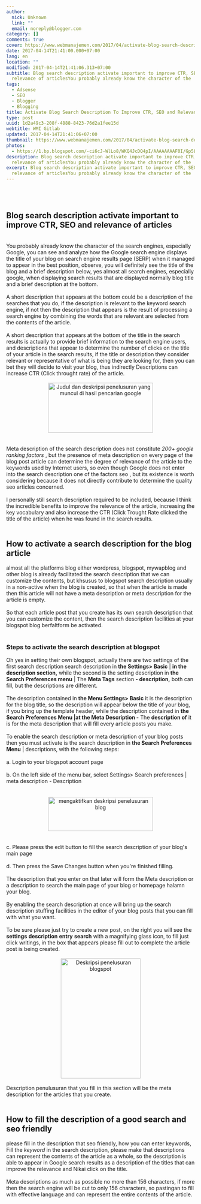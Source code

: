 ```yaml
---
author:
  nick: Unknown
  link: ""
  email: noreply@blogger.com
category: []
comments: true
cover: https://www.webmanajemen.com/2017/04/activate-blog-search-description-to/04b9a3f2daa1ba045123098dd589543b.jpeg
date: 2017-04-14T21:41:00.000+07:00
lang: en
location: ""
modified: 2017-04-14T21:41:06.313+07:00
subtitle: Blog search description activate important to improve CTR, SEO and
  relevance of articlesYou probably already know the character of the
tags:
  - Adsense
  - SEO
  - Blogger
  - Blogging
title: Activate Blog Search Description To Improve CTR, SEO and Relevance Of Articles
type: post
uuid: 1d2a49c3-208f-4888-8423-76d2a1fee15d
webtitle: WMI Gitlab
updated: 2017-04-14T21:41:06+07:00
thumbnail: https://www.webmanajemen.com/2017/04/activate-blog-search-description-to/04b9a3f2daa1ba045123098dd589543b.jpeg
photos:
  - https://1.bp.blogspot.com/-ci6cJ-WlLo8/WKQ4JcDQ4pI/AAAAAAAAF0I/Gp5LD-xDMgYr0It3EAZWWVkDlvSijot6QCLcB/s280/judul-dan-deskripsi-penelusuran-di-pencarian-google.jpg
description: Blog search description activate important to improve CTR, SEO and
  relevance of articlesYou probably already know the character of the
excerpt: Blog search description activate important to improve CTR, SEO and
  relevance of articlesYou probably already know the character of the
---
```


<div dir="ltr" style="text-align: left;" trbidi="on"><br><br><article class="article" itemscope="itemscope" itemtype="https://schema.org/BlogPosting"><a href="https://www.blogger.com/null" name="6632988003876419016" rel="noopener noreferer nofollow"></a><h1 itemprop="name headline"><span class="notranslate" onmouseout="_tipoff()" onmouseover="_tipon(this)">Blog search description activate important to improve CTR, SEO and relevance of articles</span></h1><div class="yyy"><div class="main-content" itemprop="description articleBody"><span class="notranslate" onmouseout="_tipoff()" onmouseover="_tipon(this)"><span class="google-src-text" style="direction: ltr; text-align: left;"><br></span></span><span class="notranslate" onmouseout="_tipoff()" onmouseover="_tipon(this)">You probably already know the character of the search engines, especially Google, you can see and analyze how the Google search engine displays the title of your blog on search engine results page (SERP) when it managed to appear in the best position, observe, you will definitely see the title of the blog and a brief description below, yes almost all search engines, especially google, when displaying search results that are displayed normally blog title and a brief description at the bottom.</span> <br><br><span class="notranslate" onmouseout="_tipoff()" onmouseover="_tipon(this)">A short description that appears at the bottom could be a description of the searches that you do, if the description is relevant to the keyword search engine, if not then the description that appears is the result of processing a search engine by combining the words that are relevant are selected from the contents of the article.</span> <br><br><span class="notranslate" onmouseout="_tipoff()" onmouseover="_tipon(this)">A short description that appears at the bottom of the title in the search results is actually to provide brief information to the search engine users, and descriptions that appear to determine the number of clicks on the title of your article in the search results, if the title or description they consider relevant or representative of what is being they are looking for, then you can bet they will decide to visit your blog, thus indirectly Descriptions can increase CTR (Click throught rate) of the article.</span> <br><br><div class="separator" style="clear: both; text-align: center;"><a href="https://1.bp.blogspot.com/-ci6cJ-WlLo8/WKQ4JcDQ4pI/AAAAAAAAF0I/Gp5LD-xDMgYr0It3EAZWWVkDlvSijot6QCLcB/s1600/judul-dan-deskripsi-penelusuran-di-pencarian-google.jpg" imageanchor="1" rel="noopener noreferer nofollow"><img alt="Judul dan deskripsi penelusuran yang muncul di hasil pencarian google" border="0" height="133" src="https://1.bp.blogspot.com/-ci6cJ-WlLo8/WKQ4JcDQ4pI/AAAAAAAAF0I/Gp5LD-xDMgYr0It3EAZWWVkDlvSijot6QCLcB/s280/judul-dan-deskripsi-penelusuran-di-pencarian-google.jpg" title="The title and description searches that appear in Google search results" width="280"></a> </div><br><br><span class="notranslate" onmouseout="_tipoff()" onmouseover="_tipon(this)">Meta description of the search description does not constitute <i>200+ google ranking factors</i> , but the presence of meta description on every page of the blog post article can determine the degree of relevance of the article to the keywords used by Internet users, so even though Google does not enter into the search description one of the factors seo , but its existence is worth considering because it does not directly contribute to determine the quality seo articles concerned.</span> <br><br><span class="notranslate" onmouseout="_tipoff()" onmouseover="_tipon(this)">I personally still search description required to be included, because I think the incredible benefits to improve the relevance of the article, increasing the key vocabulary and also increase the CTR (Click Trought Rate clicked the title of the article) when he was found in the search results.</span> <br><br><h2><span class="notranslate" onmouseout="_tipoff()" onmouseover="_tipon(this)">How to activate a search description for the blog article</span> </h2><span class="notranslate" onmouseout="_tipoff()" onmouseover="_tipon(this)">almost all the platforms blog either wordpress, blogspot, mywapblog and other blog is already facilitated the search description that we can customize the contents, but khsusus to blogspot search description usually in a non-active when the blog is created, so that when the article is made then this article will not have a meta description or meta description for the article is empty.</span> <br><br><span class="notranslate" onmouseout="_tipoff()" onmouseover="_tipon(this)">So that each article post that you create has its own search description that you can customize the content, then the search description facilities at your blogspot blog berfaltform be activated.</span> <br><br><h3><span class="notranslate" onmouseout="_tipoff()" onmouseover="_tipon(this)">Steps to activate the search description at blogspot</span> </h3><span class="notranslate" onmouseout="_tipoff()" onmouseover="_tipon(this)">Oh yes in setting their own blogspot, actually there are two settings of the first search description search description in <b>the Settings&gt; Basic</b></span><span class="notranslate" onmouseout="_tipoff()" onmouseover="_tipon(this)"><span class="google-src-text" style="direction: ltr; text-align: left;">&nbsp;|</span> <b>in the description section,</b> while the second is the setting description in <b>the Search Preferences menu</b> |</span><span class="notranslate" onmouseout="_tipoff()" onmouseover="_tipon(this)">&nbsp;The <b>Meta Tags</b> section <b>- description,</b> both can fill, but the descriptions are different.</span> <br><br><span class="notranslate" onmouseout="_tipoff()" onmouseover="_tipon(this)">The description contained in <b>the Menu Settings&gt; Basic</b> it is the description for the blog title, so the description will appear below the title of your blog, if you bring up the template header, while the description contained in <b>the Search Preferences Menu |</b></span><span class="notranslate" onmouseout="_tipoff()" onmouseover="_tipon(this)"><b>at the Meta Description -</b> The <b>description of</b> it is for the meta description that will fill every article posts you make.</span> <br><br><span class="notranslate" onmouseout="_tipoff()" onmouseover="_tipon(this)">To enable the search description or meta description of your blog posts then you must activate is the search description in <b>the Search Preferences Menu</b> |&nbsp;</span><span class="notranslate" onmouseout="_tipoff()" onmouseover="_tipon(this)">descriptions, with the following steps:</span> <br><br><span class="notranslate" onmouseout="_tipoff()" onmouseover="_tipon(this)"><span class="google-src-text" style="direction: ltr; text-align: left;">a.</span> </span><span class="notranslate" onmouseout="_tipoff()" onmouseover="_tipon(this)">Login to your blogspot account page</span> <br><br><span class="notranslate" onmouseout="_tipoff()" onmouseover="_tipon(this)">b. On the left side of the menu bar, select Settings&gt; Search preferences |</span> <span class="notranslate" onmouseout="_tipoff()" onmouseover="_tipon(this)">meta description - Description</span> <br><br><br><div class="separator" style="clear: both; text-align: center;"><a href="https://2.bp.blogspot.com/-jl1WdkpyJss/WKQ2Cuw7D6I/AAAAAAAAFz8/HnSHvYe21Zw6bIOCFGHkDAO_CdqaSZG5ACLcB/s1600/mengaktifkan-deskripsi-penelusuran-blogspot.jpg" imageanchor="1" rel="noopener noreferer nofollow"><img alt="mengaktifkan deskripsi penelusuran blog" border="0" height="91" src="https://2.bp.blogspot.com/-jl1WdkpyJss/WKQ2Cuw7D6I/AAAAAAAAFz8/HnSHvYe21Zw6bIOCFGHkDAO_CdqaSZG5ACLcB/s280/mengaktifkan-deskripsi-penelusuran-blogspot.jpg" title="activate the blog search description" width="280"></a> </div><br><br><span class="notranslate" onmouseout="_tipoff()" onmouseover="_tipon(this)"><span class="google-src-text" style="direction: ltr; text-align: left;">c.&nbsp;</span></span><span class="notranslate" onmouseout="_tipoff()" onmouseover="_tipon(this)">Please press the edit button to fill the search description of your blog's main page</span> <br><br><span class="notranslate" onmouseout="_tipoff()" onmouseover="_tipon(this)"><span class="google-src-text" style="direction: ltr; text-align: left;">d.</span>&nbsp;Then</span><span class="notranslate" onmouseout="_tipoff()" onmouseover="_tipon(this)">&nbsp;press the Save Changes button when you're finished filling.</span> <br><br><span class="notranslate" onmouseout="_tipoff()" onmouseover="_tipon(this)">The description that you enter on that later will form the Meta description or a description to search the main page of your blog or homepage halamn your blog.</span> <br><br><span class="notranslate" onmouseout="_tipoff()" onmouseover="_tipon(this)">By enabling the search description at once will bring up the search description stuffing facilities in the editor of your blog posts that you can fill with what you want.</span> <br><br><span class="notranslate" onmouseout="_tipoff()" onmouseover="_tipon(this)">To be sure please just try to create a new post, on the right you will see the <b>settings</b> <b>description</b> <b>entry</b> <b>search</b> with a magnifying glass icon, to fill just click writings, in the box that appears please fill out to complete the article post is being created.</span> <br><br><div class="separator" style="clear: both; text-align: center;"><a href="https://4.bp.blogspot.com/--BYLO3l11sA/WKQ0lOPL-lI/AAAAAAAAFzw/lITZLKDUrf4xaYzzUm9eRTYf_DgMBiwgACLcB/s1600/deskripsi-penelusuran.jpg" imageanchor="1" rel="noopener noreferer nofollow"><img alt="Deskripsi penelusuran blogspot" border="0" height="320" src="https://4.bp.blogspot.com/--BYLO3l11sA/WKQ0lOPL-lI/AAAAAAAAFzw/lITZLKDUrf4xaYzzUm9eRTYf_DgMBiwgACLcB/s320/deskripsi-penelusuran.jpg" title="Blogspot search description" width="213"></a> </div><br><span class="notranslate" onmouseout="_tipoff()" onmouseover="_tipon(this)">Description penulusuran that you fill in this section will be the meta description for the articles that you create.</span> <br><br><h2><span class="notranslate" onmouseout="_tipoff()" onmouseover="_tipon(this)">How to fill the description of a good search and seo friendly</span> </h2><span class="notranslate" onmouseout="_tipoff()" onmouseover="_tipon(this)">please fill in the description that seo friendly, how you can enter keywords, Fill the <i>keyword</i> in the search description, please make that descriptions can represent the contents of the article as a whole, so the description is able to appear in Google search results as a description of the titles that can improve the relevance and Nikai click on the title.</span> <br><br><span class="notranslate" onmouseout="_tipoff()" onmouseover="_tipon(this)">Meta descriptions as much as possible no more than 156 characters, if more then the search engine will be cut to only 156 characters, so pastingan to fill with effective language and can represent the entire contents of the article.</span></div></div></article></div>